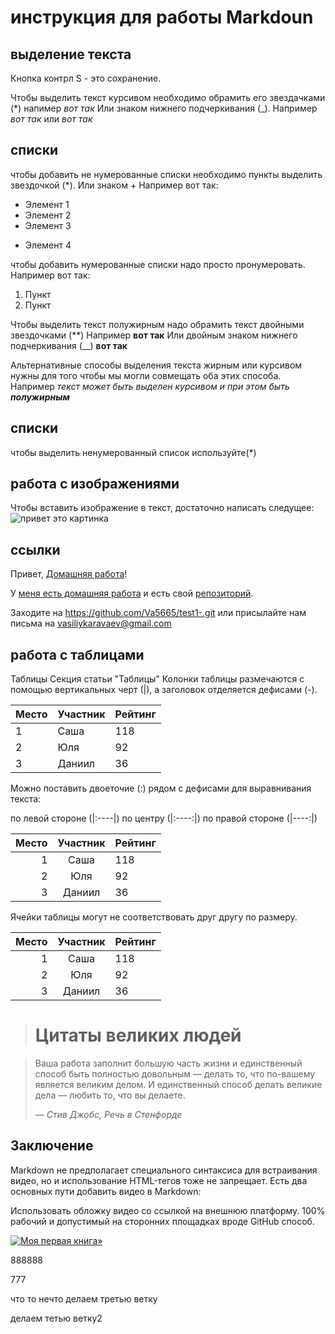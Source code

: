 # инструкция для работы Markdoun

## выделение текста

Кнопка контрл S - это сохранение.

Чтобы выделить текст курсивом необходимо обрамить его звездачками (*) напимер *вот так* Или знаком нижнего подчеркивания (_). Например *вот так* или _вот так_
## списки
чтобы добавить не нумерованные списки необходимо пункты выделить звездочкой (*). Или знаком +
Например вот так:
* Элемент 1
* Элемент 2 
* Элемент 3
+ Элемент 4


чтобы добавить нумерованные списки надо просто пронумеровать. Например вот так:
1. Пункт
2. Пункт 

Чтобы выделить текст полужирным надо обрамить текст  двойными звездочками (**) Например **вот так** Или двойным знаком нижнего подчеркивания (__)  __вот так__

Альтернативные способы выделения текста жирным или курсивом нужны для того чтобы мы могли совмещать оба этих способа. Например _текст может быть выделен курсивом и при этом быть **полужирным**_
## списки
чтобы выделить ненумерованный список используйте(*) 
## работа с изображениями

Чтобы вставить изображение в текст, достаточно написать следущее:
![привет это картинка](картинка.jpeg)


## ссылки

 Привет, [Домашняя работа](https://gb.ru/lessons/250276/homework)!


У [меня есть домашняя работа][1] и есть свой [репозиторий][repo].



[1]: https://gb.ru/lessons/250276/homework "Энциклопедия про web-dev"
[repo]: https://github.com/Va5665/test1-.git "Репозиторий Доки"



Заходите на <https://github.com/Va5665/test1-.git>
или присылайте нам письма на <vasiliykaravaev@gmail.com>



## работа с таблицами

Таблицы Секция статьи "Таблицы"
Колонки таблицы размечаются с помощью вертикальных черт (|), а заголовок отделяется дефисами (-).

| Место | Участник | Рейтинг |
|-------|----------|---------|
| 1     | Саша     | 118     |
| 2     | Юля      | 92      |
| 3     | Даниил   | 36      |

Можно поставить двоеточие (:) рядом с дефисами для выравнивания текста:

по левой стороне (|:----|)
по центру (|:----:|)
по правой стороне (|----:|)

| Место | Участник | Рейтинг |
|------:|:--------:|:--------|
| 1     | Саша     | 118     |
| 2     | Юля      | 92      |
| 3     | Даниил   | 36      |

Ячейки таблицы могут не соответствовать друг другу по размеру.


|Место|Участник|Рейтинг|
|-:|:-:|:-|
|1|Саша|118|
|2|Юля|92|
|3|Даниил|36|





> # Цитаты великих людей


> Ваша работа заполнит большую часть жизни и единственный способ быть
> полностью довольным — делать то, что по-вашему является великим делом.
> И единственный способ делать великие дела — любить то, что вы делаете.
>
> *— Стив Джобс, Речь в Стенфорде*

## Заключение

Markdown не предполагает специального синтаксиса для встраивания видео, но и использование HTML-тегов тоже не запрещает. Есть два основных пути добавить видео в Markdown:

Использовать обложку видео со ссылкой на внешнюю платформу. 100% рабочий и допустимый на сторонних площадках вроде GitHub способ.



 
 [![Моя первая книга»](https://2.bp.blogspot.com/-3Qok48C4MKI/WVF3LhhtLGI/AAAAAAAAANY/8ipj3oVchIo5WQ4Xqv1EDn3RQCis_Q02ACLcBGAs/s1600/3221.jpg)](https://youtu.be/pc9QYV0SS_Y)




888888

777


что то
нечто 
делаем третью ветку

делаем тетью ветку2